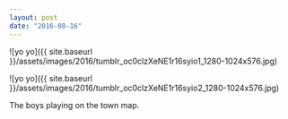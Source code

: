 ```yaml
---
layout: post
date: "2016-08-16"
---
```


![yo yo]({{ site.baseurl }}/assets/images/2016/tumblr_oc0clzXeNE1r16syio1_1280-1024x576.jpg)

![yo yo]({{ site.baseurl }}/assets/images/2016/tumblr_oc0clzXeNE1r16syio2_1280-1024x576.jpg)

The boys playing on the town map.
